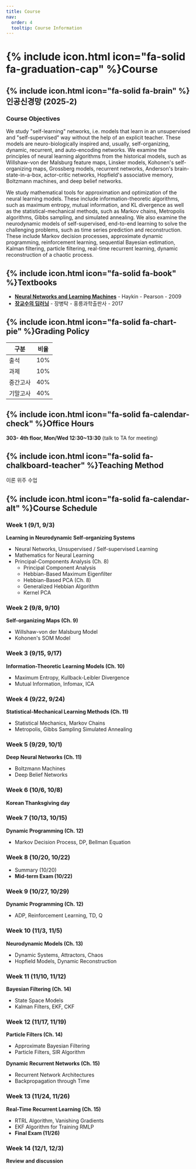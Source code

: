 ```yaml
---
title: Course
nav:
  order: 4
  tooltip: Course Information
---
```


# {% include icon.html icon="fa-solid fa-graduation-cap" %}Course

## {% include icon.html icon="fa-solid fa-brain" %}인공신경망 (2025-2)



### Course Objectives

We study "self-learning" networks, i.e. models that learn in an unsupervised and "self-supervised" way without the help of an explicit teacher. These models are neuro-biologically inspired and, usually, self-organizing, dynamic, recurrent, and auto-encoding networks. We examine the principles of neural learning algorithms from the historical models, such as Willshaw-von der Malsburg feature maps, Linsker models, Kohonen's self-organizing maps, Grossberg models, recurrent networks, Anderson's brain-state-in-a-box, actor-critic networks, Hopfield's associative memory, Boltzmann machines, and deep belief networks. 

We study mathematical tools for approximation and optimization of the neural learning models. These include information-theoretic algorithms, such as maximum entropy, mutual information, and KL divergence as well as the statistical-mechanical methods, such as Markov chains, Metropolis algorithms, Gibbs sampling, and simulated annealing. We also examine the neurodynamic models of self-supervised, end-to-end learning to solve the challenging problems, such as time series prediction and reconstruction. These include Markov decision processes, approximate dynamic programming, reinforcement learning, sequential Bayesian estimation, Kalman filtering, particle filtering, real-time recurrent learning, dynamic reconstruction of a chaotic process.

## {% include icon.html icon="fa-solid fa-book" %}Textbooks

- **[Neural Networks and Learning Machines](https://dai.fmph.uniba.sk/courses/NN/haykin.neural-networks.3ed.2009.pdf)** - Haykin - Pearson - 2009
- **[장교수의 딥러닝](https://product.kyobobook.co.kr/detail/S000001732216)** - 장병탁 - 홍릉과학출판사 - 2017

## {% include icon.html icon="fa-solid fa-chart-pie" %}Grading Policy

| 구분 | 비율 |
|------|------|
| 출석 | 10% |
| 과제 | 10% |
| 중간고사 | 40% |
| 기말고사 | 40% |

## {% include icon.html icon="fa-solid fa-calendar-check" %}Office Hours

**303- 4th floor, Mon/Wed 12:30~13:30** (talk to TA for meeting)

## {% include icon.html icon="fa-solid fa-chalkboard-teacher" %}Teaching Method

이론 위주 수업

## {% include icon.html icon="fa-solid fa-calendar-alt" %}Course Schedule

### Week 1 (9/1, 9/3)
**Learning in Neurodynamic Self-organizing Systems**
- Neural Networks, Unsupervised / Self-supervised Learning
- Mathematics for Neural Learning
- Principal-Components Analysis (Ch. 8)
  - Principal Component Analysis
  - Hebbian-Based Maximum Eigenfilter
  - Hebbian-Based PCA (Ch. 8)
  - Generalized Hebbian Algorithm
  - Kernel PCA

### Week 2 (9/8, 9/10)
**Self-organizing Maps (Ch. 9)**
- Willshaw-von der Malsburg Model
- Kohonen's SOM Model

### Week 3 (9/15, 9/17)
**Information-Theoretic Learning Models (Ch. 10)**
- Maximum Entropy, Kullback-Leibler Divergence
- Mutual Information, Infomax, ICA

### Week 4 (9/22, 9/24)
**Statistical-Mechanical Learning Methods (Ch. 11)**
- Statistical Mechanics, Markov Chains
- Metropolis, Gibbs Sampling Simulated Annealing

### Week 5 (9/29, 10/1)
**Deep Neural Networks (Ch. 11)**
- Boltzmann Machines
- Deep Belief Networks

### Week 6 (10/6, 10/8)
**Korean Thanksgiving day**

### Week 7 (10/13, 10/15)
**Dynamic Programming (Ch. 12)**
- Markov Decision Process, DP, Bellman Equation

### Week 8 (10/20, 10/22)
- Summary (10/20)
- **Mid-term Exam (10/22)**

### Week 9 (10/27, 10/29)
**Dynamic Programming (Ch. 12)**
- ADP, Reinforcement Learning, TD, Q

### Week 10 (11/3, 11/5)
**Neurodynamic Models (Ch. 13)**
- Dynamic Systems, Attractors, Chaos
- Hopfield Models, Dynamic Reconstruction

### Week 11 (11/10, 11/12)
**Bayesian Filtering (Ch. 14)**
- State Space Models
- Kalman Filters, EKF, CKF

### Week 12 (11/17, 11/19)
**Particle Filters (Ch. 14)**
- Approximate Bayesian Filtering
- Particle Filters, SIR Algorithm

**Dynamic Recurrent Networks (Ch. 15)**
- Recurrent Network Architectures
- Backpropagation through Time

### Week 13 (11/24, 11/26)
**Real-Time Recurrent Learning (Ch. 15)**
- RTRL Algorithm, Vanishing Gradients
- EKF Algorithm for Training RMLP
- **Final Exam (11/26)**

### Week 14 (12/1, 12/3)
**Review and discussion** 